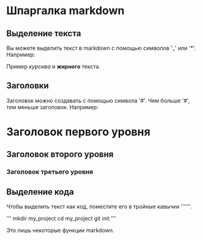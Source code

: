 # Шпаргалка markdown

## Выделение текста

Вы можете выделить текст в markdown с помощью символов '_' или '*'. Например:

Пример _курсива_ и **жирного** текста.

## Заголовки

Заголовок можно создавать с помощью символа '#'. Чем больше '#', тем меньше заголовок. Например:

# Заголовок первого уровня
## Заголовок второго уровня
### Заголовок третьего уровня

## Выделение кода

Чтобы выделить текст как код, поместите его в тройные кавычки ''''''.


'''
mkdir my_project
cd my_project
git init
'''

Это лишь некоторые функции markdown.